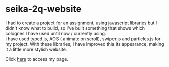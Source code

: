 # seika-2q-website

I had to create a project for an assignment, using javascript libraries but I didn't know what to build, so I've built something that shows which colognes I have used until now / currently using.<br>
I have used typed.js, AOS ( animate on scroll), swiper.js and particles.js for my project. With these libraries, I have improved this its appearance, making it a little more stylish website.

Click <a href="https://nosfer4tu.github.io/seika-2q-website/dist/index.html" target="blank">here</a> to access my page.
